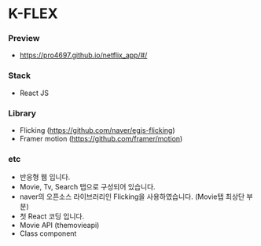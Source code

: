 # K-FLEX

### Preview
-   https://pro4697.github.io/netflix_app/#/

### Stack
-   React JS

### Library
- Flicking (https://github.com/naver/egjs-flicking)
- Framer motion (https://github.com/framer/motion)  

### etc
-   반응형 웹 입니다.
-   Movie, Tv, Search 탭으로 구성되어 있습니다.
-   naver의 오픈소스 라이브러리인 Flicking을 사용하였습니다. (Movie탭 최상단 부분)
-   첫 React 코딩 입니다.
-   Movie API (themovieapi)
-   Class component
